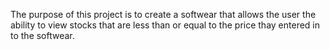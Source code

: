 The purpose of this project is to create a softwear that allows the 
user the ability to view stocks that are less than or equal to the price thay 
entered in to the softwear.